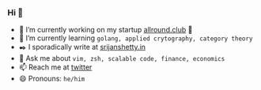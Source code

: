 ### Hi 👋
- 🔭 I’m currently working on my startup [allround.club](https://allround.club) :rocket: 
- 🌱 I’m currently learning `golang, applied crytography, category theory`
- :black_nib: I sporadically write at [srijanshetty.in](https://srijanshetty.in)
- 💬 Ask me about `vim, zsh, scalable code, finance, economics`
- 📫 Reach me at [twitter](https://twitter.com/srijanshetty)
- 😄 Pronouns: `he/him`
